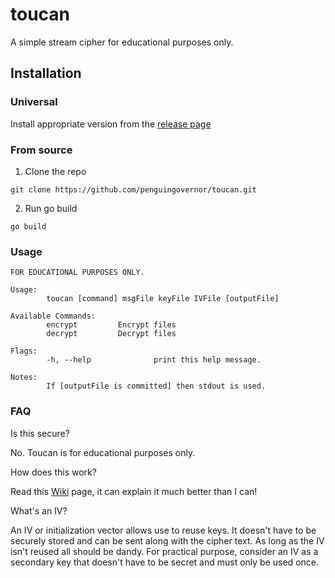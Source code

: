 # toucan
A simple stream cipher for educational purposes only.

## Installation

### Universal

Install appropriate version from the [release page](https://github.com/penguingovernor/toucan/releases)

### From source

1. Clone the repo

`git clone https://github.com/penguingovernor/toucan.git`

2. Run go build

`go build`


### Usage

```
FOR EDUCATIONAL PURPOSES ONLY.

Usage:
        toucan [command] msgFile keyFile IVFile [outputFile]

Available Commands:
        encrypt         Encrypt files
        decrypt         Decrypt files

Flags:
        -h, --help              print this help message.

Notes:
        If [outputFile is committed] then stdout is used.
```

### FAQ

Is this secure?

No.
Toucan is for educational purposes only.

How does this work?

Read this [Wiki](https://en.wikipedia.org/wiki/Stream_cipher) page, it can explain it much better than I can!

What's an IV?

An IV or initialization vector allows use to reuse keys.
It doesn't have to be securely stored and can be sent along with the cipher text.
As long as the IV isn't reused all should be dandy.
For practical purpose, consider an IV as a secondary key that doesn't have to be secret and must only be used once.

